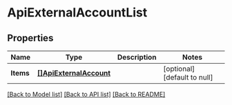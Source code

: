 # ApiExternalAccountList

## Properties
Name | Type | Description | Notes
------------ | ------------- | ------------- | -------------
**Items** | [**[]ApiExternalAccount**](ApiExternalAccount.md) |  | [optional] [default to null]

[[Back to Model list]](../README.md#documentation-for-models) [[Back to API list]](../README.md#documentation-for-api-endpoints) [[Back to README]](../README.md)

